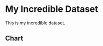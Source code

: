 # My Incredible Dataset

This is my incredible dataset.

## Chart

<LineChart
    title="Rating Chart"  
    xAxis="Rating"
    yAxis="Year"
    data="data.csv"
/>
